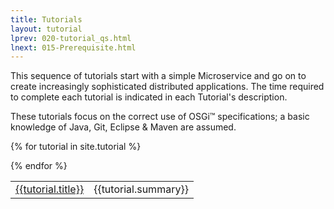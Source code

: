 ```yaml
---
title: Tutorials 
layout: tutorial
lprev: 020-tutorial_qs.html 
lnext: 015-Prerequisite.html 
---
```


This sequence of tutorials start with a simple Microservice and go on to create increasingly sophisticated distributed applications. The time required to complete each tutorial is indicated in each Tutorial's description.

These tutorials focus on the correct use of OSGi™ specifications; a basic knowledge of Java, Git, Eclipse & Maven are assumed.

<div>
<table>

{% for tutorial in site.tutorial %}<tr><td><a href="{{tutorial.url}}">{{tutorial.title}}</a></td><td>{{tutorial.summary}}</td></tr>
{% endfor %}

</table>
</div>

